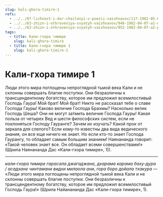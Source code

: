 ```yaml
---
slug: kali-ghora-timire-1
refs:
  - ../../07-lichnost-i-dar-chaitanyi-v-poezii-vaishnavov/117-1982-05-09-a6-poema-nayananandy-dasa-tot-kto-prinyal-gaurangu-ischerpal-vse-vidy-religioznyh-praktik-v-proshlyh-zhiznyah.md
  - ../../63-zhizn-i-otkroveniya-svyatyh-vaishnavov/948-1982-04-07-a1-nastavlenie-mahaprabhu-i-molitvy-raghunatha-k-rupe-i-sanatane.md
  - ../../63-zhizn-i-otkroveniya-svyatyh-vaishnavov/952-1982-04-07-a2-poeziya-i-lichnost-nayananandy-dasa.md
tags:
  - title: Кали-гхора тимире
    slug: kali-ghora-timire
  - title: Кали-гхора тимире 1
    slug: kali-ghora-timire-1
---
```


# Кали-гхора тимире 1

Люди этого мира поглощены непроглядной тьмой века Кали и не склонны совершать благие поступки. Они безразличны к трансцендентному богатству, которое им предложил всемилостивый Господь Гаура! Мой брат! Мой брат! Никто не рассказал тебе о славе Господа Гауры! Каково величие Господа Брахмы? Насколько велик Господь Шеша? Они не могут затмить величие Господа Гауры! Какая польза от четырех Вед и шести философских систем, если не поклоняться Господу Гауранге? Зачем их изучать? Какой прок от зеркала для слепого? Если кому-то известны два вида ведического знания, он все еще ничего не знает. Но если кто-то знает Господа Гаурангу, то обладает самым большим знанием! Наянананда говорит: «Такой человек знает все. Он обладает всеми совершенствами!» (Шрила Наянананда Дас «Кали-гхора тимире», 1)).

---

*кали-гхора тимире гарасала джагаджана*, *дхарама карама баху-дура / асадхане чинтамани видхи милаола ани*, *гора боро дойала тхакура* — «Люди этого мира поглощены непроглядной тьмой века Кали и не склонны совершать благие поступки. Они безразличны к трансцендентному богатству, которое им предложил всемилостивый Господь Гаура!» (Шрила Найанананда Дас «Кали-гхора тимире», 1).
